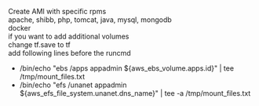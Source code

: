 Create AMI with specific rpms   
    apache, shibb, php, tomcat, java, mysql, mongodb   
    docker  
if you want to add additional volumes  
   change tf.save to tf   
   add following lines before the runcmd  

- /bin/echo "ebs /apps appadmin ${aws_ebs_volume.apps.id}" | tee /tmp/mount_files.txt   
- /bin/echo "efs /unanet appadmin ${aws_efs_file_system.unanet.dns_name}" | tee -a /tmp/mount_files.txt  
